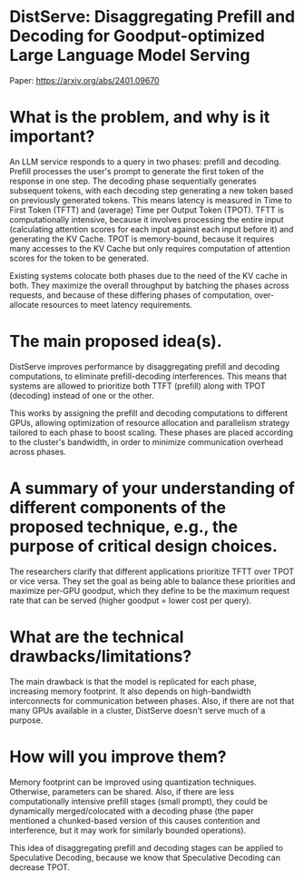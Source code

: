 # DistServe: Disaggregating Prefill and Decoding for Goodput-optimized Large Language Model Serving
Paper: https://arxiv.org/abs/2401.09670

# What is the problem, and why is it important?
An LLM service responds to a query in two phases: prefill and decoding. Prefill processes the user's prompt to generate the first token of the response in one
step. The decoding phase sequentially generates subsequent tokens, with each decoding step generating a new token based on previously generated tokens. This 
means latency is measured in Time to First Token (TFTT) and (average) Time per Output Token (TPOT). TFTT is computationally intensive, because it involves 
processing the entire input (calculating attention scores for each input against each input before it) and generating the KV Cache. TPOT is memory-bound, 
because it requires many accesses to the KV Cache but only requires computation of attention scores for the token to be generated. 

Existing systems colocate both phases due to the need of the KV cache in both. They maximize the overall throughput by batching the phases across requests,
and because of these differing phases of computation, over-allocate resources to meet latency requirements. 

# The main proposed idea(s).
DistServe improves performance by disaggregating prefill and decoding computations, to eliminate prefill-decoding interferences. This means that systems are 
allowed to prioritize both TTFT (prefill) along with TPOT (decoding) instead of one or the other. 

This works by assigning the prefill and decoding computations to different GPUs, allowing optimization of resource allocation and parallelism strategy
tailored to each phase to boost scaling. These phases are placed according to the cluster's bandwidth, in order to minimize communication overhead across phases.

# A summary of your understanding of different components of the proposed technique, e.g., the purpose of critical design choices.
The researchers clarify that different applications prioritize TFTT over TPOT or vice versa. They set the goal as being able to balance these priorities and 
maximize per-GPU goodput, which they define to be the maximum request rate that can be served (higher goodput = lower cost per query). 

# What are the technical drawbacks/limitations?
The main drawback is that the model is replicated for each phase, increasing memory footprint. It also depends on high-bandwidth interconnects for communication
between phases. Also, if there are not that many GPUs available in a cluster, DistServe doesn't serve much of a purpose. 

# How will you improve them?
Memory footprint can be improved using quantization techniques. Otherwise, parameters can be shared. Also, if there are less computationally intensive prefill
stages (small prompt), they could be dynamically merged/colocated with a decoding phase (the paper mentioned a chunked-based version of this causes contention and 
interference, but it may work for similarly bounded operations). 

This idea of disaggregating prefill and decoding stages can be applied to Speculative Decoding, because we know that Speculative Decoding can decrease TPOT.

